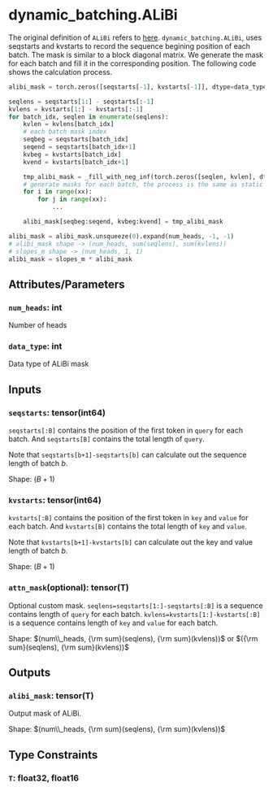 
# dynamic_batching.ALiBi

The original definition of `ALiBi` refers to [here](../ALiBi.md).
`dynamic_batching.ALiBi`, uses seqstarts and kvstarts to record the sequence begining position of each batch. The mask is similar to a block diagonal matrix. We generate the mask for each batch and fill it in the corresponding position. The following code shows the calculation process.

```python
alibi_mask = torch.zeros([seqstarts[-1], kvstarts[-1]], dtype=data_type)

seqlens = seqstarts[1:] - seqstarts[:-1]
kvlens = kvstarts[1:] - kvstarts[:-1]
for batch_idx, seqlen in enumerate(seqlens):
    kvlen = kvlens[batch_idx]
    # each batch mask index
    seqbeg = seqstarts[batch_idx]
    seqend = seqstarts[batch_idx+1]
    kvbeg = kvstarts[batch_idx]
    kvend = kvstarts[batch_idx+1]

    tmp_alibi_mask = _fill_with_neg_inf(torch.zeros([seqlen, kvlen], dtype=data_type))
    # generate masks for each batch, the process is the same as static batch alibi
    for i in range(xx):
        for j in range(xx):
            ...

    alibi_mask[seqbeg:seqend, kvbeg:kvend] = tmp_alibi_mask

alibi_mask = alibi_mask.unsqueeze(0).expand(num_heads, -1, -1)
# alibi_mask shape -> (num_heads, sum(seqlens), sum(kvlens))
# slopes_m shape -> (num_heads, 1, 1)
alibi_mask = slopes_m * alibi_mask
```
## Attributes/Parameters

### `num_heads`: int

Number of heads

### `data_type`: int

Data type of ALiBi mask

## Inputs

### `seqstarts`: tensor(int64)

`seqstarts[:B]` contains the position of the first token in `query` for each batch. And `seqstarts[B]` contains the total length of `query`.

Note that `seqstarts[b+1]-seqstarts[b]` can calculate out the sequence length of batch $b$.

Shape: $(B+1)$

### `kvstarts`: tensor(int64)

`kvstarts[:B]` contains the position of the first token in `key` and `value` for each batch. And `kvstarts[B]` contains the total length of `key` and `value`.

Note that `kvstarts[b+1]-kvstarts[b]` can calculate out the key and value length of batch $b$.

Shape: $(B+1)$

### `attn_mask`(optional): tensor(T)

Optional custom mask.
`seqlens=seqstarts[1:]-seqstarts[:B]` is a sequence contains length of `query` for each batch.
`kvlens=kvstarts[1:]-kvstarts[:B]` is a sequence contains length of `key` and `value` for each batch.

Shape: $(num\\_heads, {\rm sum}(seqlens), {\rm sum}(kvlens))$ or $({\rm sum}(seqlens), {\rm sum}(kvlens))$

## Outputs

### `alibi_mask`: tensor(T)

Output mask of ALiBi.

Shape: $(num\\_heads, {\rm sum}(seqlens), {\rm sum}(kvlens))$ 
## Type Constraints

### `T`: float32, float16
